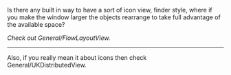 Is there any built in way to have a sort of icon view, finder style, where if you make the window larger the objects rearrange to take full advantage of the available space?

*Check out General/FlowLayoutView.*

----

Also, if you really mean it about icons then check General/UKDistributedView.